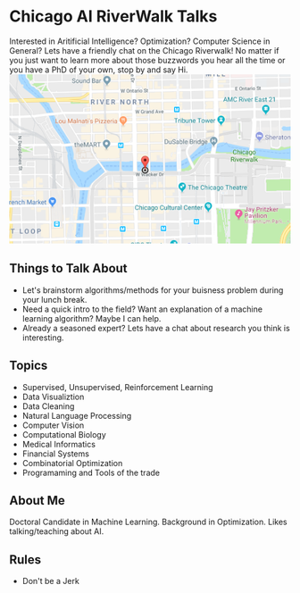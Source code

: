 # Chicago AI RiverWalk Talks
Interested in Aritificial Intelligence? Optimization? Computer Science in General? Lets have a friendly chat on the Chicago Riverwalk!
No matter if you just want to learn more about those buzzwords you hear all the time or you have a PhD of your own, stop by and say Hi. 
![Chicago Riverwalk aprox location](/map.PNG)

## Things to Talk About
 - Let's brainstorm algorithms/methods for your buisness problem during your lunch break.
 - Need a quick intro to the field? Want an explanation of a machine learning algorithm? Maybe I can help. 
 - Already a seasoned expert? Lets have a chat about research you think is interesting.
 
## Topics
  - Supervised, Unsupervised, Reinforcement Learning
  - Data Visualiztion
  - Data Cleaning
  - Natural Language Processing
  - Computer Vision
  - Computational Biology
  - Medical Informatics
  - Financial Systems
  - Combinatorial Optimization
  - Programaming and Tools of the trade

## About Me
Doctoral Candidate in Machine Learning. Background in Optimization. Likes talking/teaching about AI. 

## Rules
- Don't be a Jerk



